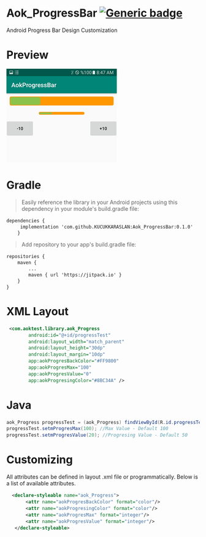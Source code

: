 
# Aok_ProgressBar  [![Generic badge](https://img.shields.io/badge/0.1.0-Version-4286f4.svg)](https://github.com/KUCUKKARASLAN/Aok_ProgressBar)
Android Progress Bar Design Customization

# Preview 
![Android Progress Bar Design Customization](https://github.com/KUCUKKARASLAN/Aok_ProgressBar/blob/master/screenshots/1.png)

# Gradle
>Easily reference the library in your Android projects using this dependency in your module's build.gradle file:
```
dependencies {
	 implementation 'com.github.KUCUKKARASLAN:Aok_ProgressBar:0.1.0'
	}
```
>Add repository to your app's build.gradle file:
```
repositories {
    maven {
        ...
        maven { url 'https://jitpack.io' }
    }
}
```

# XML Layout
```xml
 <com.aoktest.library.aok_Progress
        android:id="@+id/progressTest"
        android:layout_width="match_parent"
        android:layout_height="30dp"
        android:layout_margin="10dp"
        app:aokProgresBackColor="#FF9800"
        app:aokProgresMax="100"
        app:aokProgresValue="0"
        app:aokProgresingColor="#8BC34A" />
```

# Java

```java 
aok_Progress progressTest = (aok_Progress) findViewById(R.id.progressTest);
progressTest.setmProgresMax(100); //Max Value - Default 100
progressTest.setmProgresValue(20); //Progresing Value - Default 50
```
 
 # Customizing
 All attributes can be defined in layout .xml file or programmatically. Below is a list of available attributes.
 ```xml
   <declare-styleable name="aok_Progress">
        <attr name="aokProgresBackColor" format="color"/>
        <attr name="aokProgresingColor" format="color"/>
        <attr name="aokProgresMax" format="integer"/>
        <attr name="aokProgresValue" format="integer"/>
    </declare-styleable>
 ```
 
